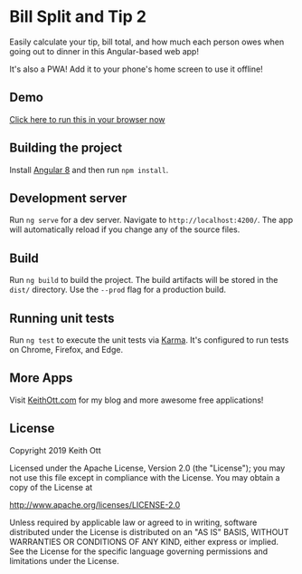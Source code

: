 # Bill Split and Tip 2

Easily calculate your tip, bill total, and how much each person owes when going out to dinner in this Angular-based web app!

It's also a PWA!  Add it to your phone's home screen to use it offline!

## Demo

[Click here to run this in your browser now](https://billsplitandtip.keithott.com/)

## Building the project

Install [Angular 8](https://angular.io/guide/quickstart) and then run `npm install`.

## Development server

Run `ng serve` for a dev server. Navigate to `http://localhost:4200/`. The app will automatically reload if you change any of the source files.

## Build

Run `ng build` to build the project. The build artifacts will be stored in the `dist/` directory. Use the `--prod` flag for a production build.

## Running unit tests

Run `ng test` to execute the unit tests via [Karma](https://karma-runner.github.io).  It's configured to run tests on Chrome, Firefox, and Edge.

## More Apps

Visit [KeithOtt.com](https://www.keithott.com/) for my blog and more awesome free applications!

## License

Copyright 2019 Keith Ott

Licensed under the Apache License, Version 2.0 (the "License"); you may not use this file except in compliance with the License. You may obtain a copy of the License at

http://www.apache.org/licenses/LICENSE-2.0

Unless required by applicable law or agreed to in writing, software distributed under the License is distributed on an "AS IS" BASIS, WITHOUT WARRANTIES OR CONDITIONS OF ANY KIND, either express or implied. See the License for the specific language governing permissions and limitations under the License.